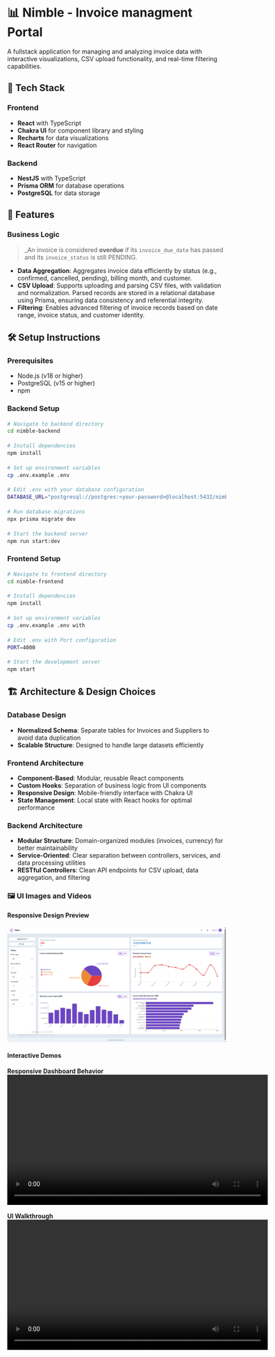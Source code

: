 # 📊 Nimble - Invoice managment Portal

A fullstack application for managing and analyzing invoice data with interactive visualizations, CSV upload functionality, and real-time filtering capabilities.

## 🧩 Tech Stack

### Frontend

- **React** with TypeScript
- **Chakra UI** for component library and styling
- **Recharts** for data visualizations
- **React Router** for navigation

### Backend

- **NestJS** with TypeScript
- **Prisma ORM** for database operations
- **PostgreSQL** for data storage

## 🚀 Features

### Business Logic

> \_An invoice is considered **overdue** if its `invoice_due_date` has passed and its `invoice_status` is still PENDING.

- **Data Aggregation**: Aggregates invoice data efficiently by status (e.g., confirmed, cancelled, pending), billing month, and customer.
- **CSV Upload**: Supports uploading and parsing CSV files, with validation and normalization. Parsed records are stored in a relational database using Prisma, ensuring data consistency and referential integrity.
- **Filtering**: Enables advanced filtering of invoice records based on date range, invoice status, and customer identity.

## 🛠️ Setup Instructions

### Prerequisites

- Node.js (v18 or higher)
- PostgreSQL (v15 or higher)
- npm

### Backend Setup

```bash
# Navigate to backend directory
cd nimble-backend

# Install dependencies
npm install

# Set up environment variables
cp .env.example .env

# Edit .env with your database configuration
DATABASE_URL="postgresql://postgres:<your-password>@localhost:5432/nimble"

# Run database migrations
npx prisma migrate dev

# Start the backend server
npm run start:dev
```

### Frontend Setup

```bash
# Navigate to frontend directory
cd nimble-frontend

# Install dependencies
npm install

# Set up environment variables
cp .env.example .env with

# Edit .env with Port configuration
PORT=4000

# Start the development server
npm start
```

## 🏗️ Architecture & Design Choices

### Database Design

- **Normalized Schema**: Separate tables for Invoices and Suppliers to avoid data duplication
- **Scalable Structure**: Designed to handle large datasets efficiently

### Frontend Architecture

- **Component-Based**: Modular, reusable React components
- **Custom Hooks**: Separation of business logic from UI components
- **Responsive Design**: Mobile-friendly interface with Chakra UI
- **State Management**: Local state with React hooks for optimal performance

### Backend Architecture

- **Modular Structure**: Domain-organized modules (invoices, currency) for better maintainability
- **Service-Oriented**: Clear separation between controllers, services, and data processing utilities
- **RESTful Controllers**: Clean API endpoints for CSV upload, data aggregation, and filtering

### 🖼️ UI Images and Videos

#### Responsive Design Preview

![Responsive Design](image.png)

#### Interactive Demos

**Responsive Dashboard Behavior**  
<video controls width="600" src="20250609-1451-42.0399211.mp4" title="Responsive Design Preview"></video>

**UI Walkthrough**  
<video controls width="600" src="20250609-1455-20.0813525.mp4" title="UI Walkthrough"></video>

